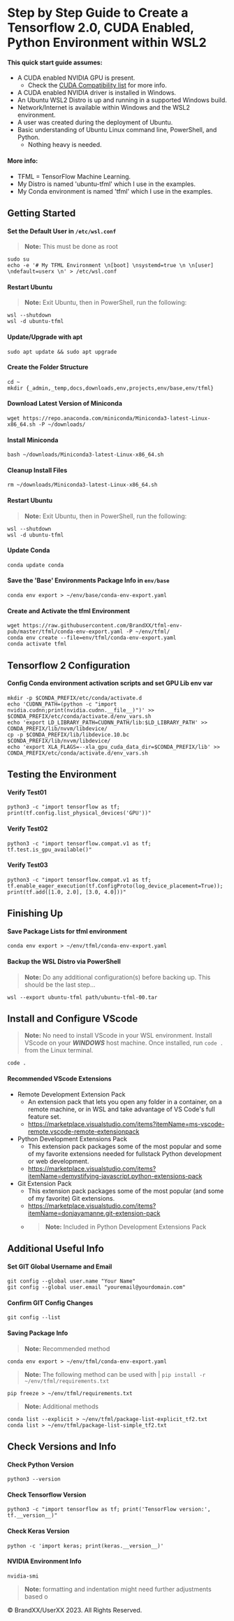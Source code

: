 # Step by Step Guide to Create a Tensorflow 2.0, CUDA Enabled, Python Environment within WSL2
#### This quick start guide assumes:

*   A CUDA enabled NVIDIA GPU is present.
    *   Check the [CUDA Compatibility list](https://developer.nvidia.com/cuda-gpus) for more info.
*   A CUDA enabled NVIDIA driver is installed in Windows.
*   An Ubuntu WSL2 Distro is up and running in a supported Windows build.
*   Network/Internet is available within Windows and the WSL2 environment.
*   A user was created during the deployment of Ubuntu.
*   Basic understanding of Ubuntu Linux command line, PowerShell, and Python.
    *   Nothing heavy is needed.

#### More info:

*   TFML = TensorFlow Machine Learning.
*   My Distro is named 'ubuntu-tfml' which I use in the examples.
*   My Conda environment is named 'tfml' which I use in the examples.

## Getting Started
#### Set the Default User in ```/etc/wsl.conf```
> **Note:** This must be done as root
```
sudo su
echo -e '# My TFML Environment \n[boot] \nsystemd=true \n \n[user] \ndefault=userx \n' > /etc/wsl.conf
```

#### Restart Ubuntu
> **Note:** Exit Ubuntu, then in PowerShell, run the following:
```
wsl --shutdown
wsl -d ubuntu-tfml
```

#### Update/Upgrade with apt
```
sudo apt update && sudo apt upgrade
```

#### Create the Folder Structure
```
cd ~
mkdir {_admin,_temp,docs,downloads,env,projects,env/base,env/tfml}
```

#### Download Latest Version of Miniconda
```
wget https://repo.anaconda.com/miniconda/Miniconda3-latest-Linux-x86_64.sh -P ~/downloads/
```

#### Install Miniconda
```
bash ~/downloads/Miniconda3-latest-Linux-x86_64.sh
```

#### Cleanup Install Files
```
rm ~/downloads/Miniconda3-latest-Linux-x86_64.sh
```

#### Restart Ubuntu
> **Note:** Exit Ubuntu, then in PowerShell, run the following:
```
wsl --shutdown
wsl -d ubuntu-tfml
```

#### Update Conda
```
conda update conda
```

#### Save the 'Base' Environments Package Info in ```env/base```
```
conda env export > ~/env/base/conda-env-export.yaml
```

#### Create and Activate the tfml Environment
```
wget https://raw.githubusercontent.com/BrandXX/tfml-env-pub/master/tfml/conda-env-export.yaml -P ~/env/tfml/
conda env create --file=env/tfml/conda-env-export.yaml
conda activate tfml
```

## Tensorflow 2 Configuration
#### Config Conda environment activation scripts and set GPU Lib env var
```
mkdir -p $CONDA_PREFIX/etc/conda/activate.d
echo 'CUDNN_PATH=(python -c "import nvidia.cudnn;print(nvidia.cudnn.__file__)")' >> $CONDA_PREFIX/etc/conda/activate.d/env_vars.sh
echo 'export LD_LIBRARY_PATH=CUDNN_PATH/lib:$LD_LIBRARY_PATH' >> CONDA_PREFIX/lib/nvvm/libdevice/
cp -p $CONDA_PREFIX/lib/libdevice.10.bc $CONDA_PREFIX/lib/nvvm/libdevice/
echo 'export XLA_FLAGS=--xla_gpu_cuda_data_dir=$CONDA_PREFIX/lib' >> CONDA_PREFIX/etc/conda/activate.d/env_vars.sh
```

## Testing the Environment
#### Verify Test01
```
python3 -c "import tensorflow as tf; print(tf.config.list_physical_devices('GPU'))"
```

#### Verify Test02
```
python3 -c "import tensorflow.compat.v1 as tf; tf.test.is_gpu_available()"
```

#### Verify Test03
```
python3 -c "import tensorflow.compat.v1 as tf; tf.enable_eager_execution(tf.ConfigProto(log_device_placement=True)); print(tf.add([1.0, 2.0], [3.0, 4.0]))"
```

## Finishing Up
#### Save Package Lists for tfml environment
```
conda env export > ~/env/tfml/conda-env-export.yaml
```

#### Backup the WSL Distro via PowerShell
> **Note:** Do any additional configuration(s) before backing up. This should be the last step...
```
wsl --export ubuntu-tfml path/ubuntu-tfml-00.tar
```

## Install and Configure VScode
> **Note:** No need to install VScode in your WSL environment. Install VScode on your ***WINDOWS*** host machine. Once installed, run ```code .``` from the Linux terminal.
```
code .
```

#### Recommended VScode Extensions

*   Remote Development Extension Pack
    *   An extension pack that lets you open any folder in a container, on a remote machine, or in WSL and take advantage of VS Code's full feature set.
    *   https://marketplace.visualstudio.com/items?itemName=ms-vscode-remote.vscode-remote-extensionpack
*   Python Development Extensions Pack
    *   This extension pack packages some of the most popular and some of my favorite extensions needed for fullstack Python development or web development.
    *   https://marketplace.visualstudio.com/items?itemName=demystifying-javascript.python-extensions-pack
*   Git Extension Pack
    *   This extension pack packages some of the most popular (and some of my favorite) Git extensions.
    *   https://marketplace.visualstudio.com/items?itemName=donjayamanne.git-extension-pack
    *   > **Note:** Included in Python Development Extensions Pack

## Additional Useful Info
#### Set GIT Global Username and Email
```
git config --global user.name "Your Name"
git config --global user.email "youremail@yourdomain.com"
```

#### Confirm GIT Config Changes
```
git config --list
```

#### Saving Package Info
> **Note:** Recommended method
```
conda env export > ~/env/tfml/conda-env-export.yaml
```
> **Note:** The following method can be used with |  ```pip install -r ~/env/tfml/requirements.txt```
```
pip freeze > ~/env/tfml/requirements.txt
```
> **Note:** Additional methods
```
conda list --explicit > ~/env/tfml/package-list-explicit_tf2.txt
conda list > ~/env/tfml/package-list-simple_tf2.txt
```

## Check Versions and Info
#### Check Python Version
```
python3 --version
```

#### Check Tensorflow Version
```
python3 -c "import tensorflow as tf; print('TensorFlow version:', tf.__version__)"
```
#### Check Keras Version
```
python -c 'import keras; print(keras.__version__)'
```

#### NVIDIA Environment Info
```
nvidia-smi
```

> **Note:** formatting and indentation might need further adjustments based o

&copy; BrandXX/UserXX 2023. All Rights Reserved.
